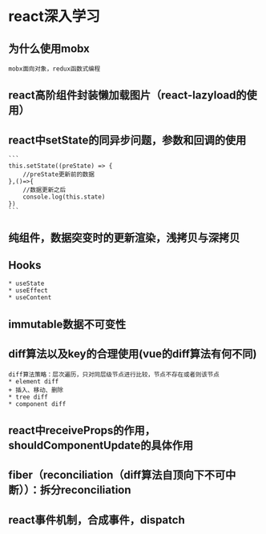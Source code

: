 # react深入学习

## 为什么使用mobx

    mobx面向对象，redux函数式编程

## react高阶组件封装懒加载图片（react-lazyload的使用）

## react中setState的同异步问题，参数和回调的使用

    ```
    this.setState((preState) => {
        //preState更新前的数据
    },()=>{
        //数据更新之后
        console.log(this.state)
    })
    ```

## 纯组件，数据突变时的更新渲染，浅拷贝与深拷贝

## Hooks

    * useState
    * useEffect
    * useContent

## immutable数据不可变性

## diff算法以及key的合理使用(vue的diff算法有何不同)

    diff算法策略：层次遍历，只对同层级节点进行比较，节点不存在或者则该节点
    * element diff
    + 插入、移动、删除
    * tree diff
    * component diff

## react中receiveProps的作用，shouldComponentUpdate的具体作用

## fiber（reconciliation（diff算法自顶向下不可中断））：拆分reconciliation

## react事件机制，合成事件，dispatch
